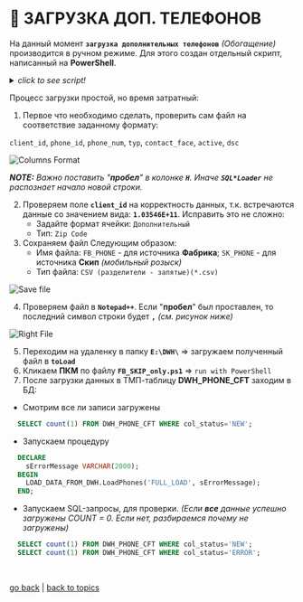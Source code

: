 # 📲 ЗАГРУЗКА ДОП. ТЕЛЕФОНОВ

На данный момент **`загрузка дополнительных телефонов`** _(Обогащение)_ производится в ручном режиме. Для этого создан отдельный скрипт, написанный на **PowerShell**.
<details><summary><i><h7>click to see script!</h7></i></summary>

```PowerShell
  # Setup parameters
  $env:NLS_LANG = "RUSSIAN_RUSSIA.CL8MSWIN1251"
  CHCP 1251

  # $USERNAME = USERNAME=ENV_QA
  # $USERNAME = PWD=ENV_QA6
  $USERNAME = "ENVIRONMENT"
  $PSWRD = "ENVIRONMENT3"
  $TNS = "EXPO"

  # Path to the dir with script file
  $ScriptFolder = "E:\DWH"
  $ToLoad = "$ScriptFolder\toLoad"
  $Log = "$ScriptFolder\log"

  # Start load data
  # loads phones into DWH_PHONE_CFT fabrica
  &sqlldr "$USERNAME/$PSWRD@$TNS" DATA="$toLoad\FB_PHONE.csv" LOG="$Log\FB_PHONE.log" BAD="$ScriptFolder\FB_PHONE.bad" CONTROL="$ScriptFolder\ctrlfiles\PHONE\ctrl_FAB_DWH_PHONE_CFT.ctl"
  # loads phones into DWH_PHONE_CFT skip
  &sqlldr "$USERNAME/$PSWRD@$TNS" DATA="$toLoad\SK_PHONE.csv" LOG="$Log\SK_PHONE.log" BAD="$ScriptFolder\SK_PHONE.bad" CONTROL="$ScriptFolder\ctrlfiles\PHONE\ctrl_SKIP_DWH_PHONE_CFT.ctl"

  exit
```

</details>

Процесс загрузки простой, но время затратный:

1. Первое что необходимо сделать, проверить сам файл на соответствие заданному формату:

`client_id`, `phone_id`, `phone_num`, `typ`, `contact_face`, `active`, `dsc`

![Columns Format](https://github.com/CrappyCodeMaker/ECCENTEX-KNOWLEGE/blob/main/Content/9%20Delivery/9.3%20Load%20from%20CSV/9.3.2%20Manual%20load%20phones/IMG/1.png?raw=true)

**_NOTE:_** _Важно поставить "**пробел**" в колонке **`H`**. Иначе **`SQL*Loader`** не распознает начало новой строки._

2. Проверяем поле **`client_id`** на корректность данных, т.к. встречаются данные со значением вида: **`1.03546E+11`**. Исправить это не сложно:
    * Задайте формат ячейки: `Дополнительный`
    * Тип: `Zip Code`
3. Сохраняем файл Следующим образом:
    * Имя файла: `FB_PHONE` - для источника **Фабрика**; `SK_PHONE` - для источника **Скип** _(мобильный розыск)_
    * Тип файла: `CSV (разделители - запятые)(*.csv)`

![Save file](https://github.com/CrappyCodeMaker/ECCENTEX-KNOWLEGE/blob/main/Content/9%20Delivery/9.3%20Load%20from%20CSV/9.3.2%20Manual%20load%20phones/IMG/2.png?raw=true)

4. Проверяем файл в **`Notepad++`**. Если "**пробел**" был проставлен, то последний символ строки будет **`,`** _(см. рисунок ниже)_

![Right File](https://github.com/CrappyCodeMaker/ECCENTEX-KNOWLEGE/blob/main/Content/9%20Delivery/9.3%20Load%20from%20CSV/9.3.2%20Manual%20load%20phones/IMG/3.png?raw=true)

5. Переходим на удаленку в папку **`E:\DWH\`** => загружаем полученный файл в **`toLoad`**
6. Кликаем **ПКМ** по файлу **`FB_SKIP_only.ps1`** => `run with PowerShell`
7. После загрузки данных в ТМП-таблицу **DWH_PHONE_CFT** заходим в БД:
  * Смотрим все ли записи загружены
```SQL
  SELECT count(1) FROM DWH_PHONE_CFT WHERE col_status='NEW';
```

  * Запускаем процедуру
```SQL
  DECLARE
    sErrorMessage VARCHAR(2000);
  BEGIN
    LOAD_DATA_FROM_DWH.LoadPhones('FULL_LOAD', sErrorMessage);
  END;
```

  * Запускаем SQL-запросы, для проверки. _(Если **все** данные успешно загружены COUNT = 0. Если нет, разбираемся почему не загружены)_
```SQL
  SELECT count(1) FROM DWH_PHONE_CFT WHERE col_status='NEW';
  SELECT count(1) FROM DWH_PHONE_CFT WHERE col_status='ERROR';
```


<br/>

[go back](https://github.com/CrappyCodeMaker/ECCENTEX-KNOWLEGE/blob/main/Content/9%20Delivery/9.3%20Load%20from%20CSV/LoadCSV.md) | [back to topics](https://github.com/CrappyCodeMaker/ECCENTEX-KNOWLEGE/tree/main/Content/0%20Topics/Topics.md)